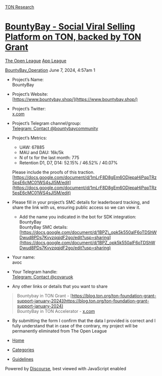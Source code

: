 [TON Research](/)

# [BountyBay - Social Viral Selling Platform on TON, backed by TON Grant](/t/bountybay-social-viral-selling-platform-on-ton-backed-by-ton-grant/21347)

[The Open League](/c/the-open-league/app-leaderboard/58)  [App League](/c/the-open-league/app-leaderboard/58) 

    

[BountyBay\_Operation](https://tonresear.ch/u/BountyBay_Operation)  June 7, 2024, 4:57am  1

*   Project’s Name:  
    BountyBay
    
*   Project’s Website:  
    [https://www.bountybay.shop/](https://www.bountybay.shop/)
    
*   Project’s Twitter:  
    [x.com](https://x.com/0xBountyBay)
    
*   Project’s Telegram channel/group:  
    [Telegram: Contact @bountybaycommunity](https://t.me/bountybaycommunity)
    
*   Project’s Metrics:
    
    *   UAW: 67885
    *   MAU and DAU: 16k/5k
    *   N of tx for the last month: 775
    *   Retention D1, D7, D14: 52.15% / 46.52% / 40.07%
    
    Please include the proofs of this traction.  
    [https://docs.google.com/document/d/1mLrF8D8gEm6ODjepaHiPqpTRz5psE6cMC01WS4sJl5M/edit](https://docs.google.com/document/d/1mLrF8D8gEm6ODjepaHiPqpTRz5psE6cMC01WS4sJl5M/edit)
    
*   Please fill in your project’s SMC details for leaderboard tracking, and share the link with us, ensuring public access so we can view it.
    
    *   Add the name you indicated in the bot for SDK integration: BountyBay  
        BountyBay SMC details:  
        [https://docs.google.com/document/d/1BPZ\_opk5k550alF6oTDShWDwud8PDs7KvyzqqjdF2go/edit?usp=sharing](https://docs.google.com/document/d/1BPZ_opk5k550alF6oTDShWDwud8PDs7KvyzqqjdF2go/edit?usp=sharing)
*   Your name:  
    avoc
    
*   Your Telegram handle:  
    [Telegram: Contact @covaruok](https://t.me/covaruok)
    
*   Any other links or details that you want to share
    

> Bountybay in TON Grant - [https://blog.ton.org/ton-foundation-grant-support-january-2024](https://blog.ton.org/ton-foundation-grant-support-january-2024)  
> BountyBay in TON Accelerator - [x.com](https://twitter.com/ton_blockchain/status/1755533714409328818)

*   By submitting the form I confirm that the data I provided is correct and I fully understand that in case of the contrary, my project will be permanently eliminated from The Open League

 

*   [Home](/)
*   [Categories](/categories)
*   [Guidelines](/guidelines)

Powered by [Discourse](https://www.discourse.org), best viewed with JavaScript enabled
